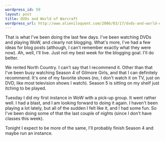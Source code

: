 ```yaml
--- 
wordpress_id: 59
layout: post
title: DVDs and World of Warcraft
wordpress_url: http://www.alieniloquent.com/2006/03/17/dvds-and-world-of-warcraft/
---
```

That is what I've been doing the last few days.  I've been watching DVDs and playing WoW, and clearly  not blogging.  What's more, I've had a few ideas for blog posts (although, I can't remember exactly what they were now).  Ah, well, I'll live.  Just not my best week for the blogging goal.  I'll do better.

We rented North Country.  I can't say that I recommend it.  Other than that I've been busy watching Season 4 of Gilmore Girls, and that I can definitely recommend.  It's one of my favorite shows (no, I don't watch it on TV, just on DVD, like most television shows I watch).  Season 5 is sitting on my shelf just itching to be played.

Tuesday I did my first instance in WoW with a pick-up group.  It went rather well.  I had a blast, and I am looking forward to doing it again.  I haven't been playing a lot lately, but all of the sudden I felt like it, and I had some fun.  So I've been doing some of that the last couple of nights (since I don't have classes this week).

Tonight I expect to be more of the same, I'll probably finish Season 4 and maybe run an instance.

